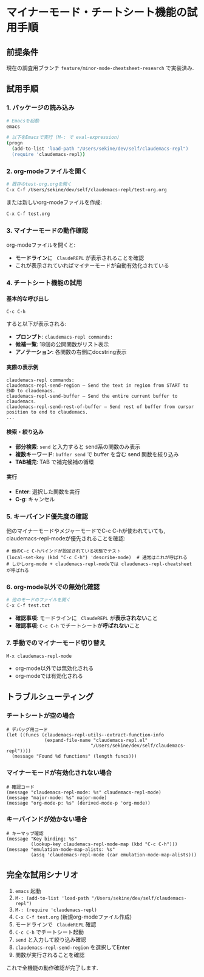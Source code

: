 # マイナーモード・チートシート機能の試用手順

## 前提条件

現在の調査用ブランチ `feature/minor-mode-cheatsheet-research` で実装済み.

## 試用手順

### 1. パッケージの読み込み

```bash
# Emacsを起動
emacs

# 以下をEmacsで実行 (M-: で eval-expression)
(progn
  (add-to-list 'load-path "/Users/sekine/dev/self/claudemacs-repl")
  (require 'claudemacs-repl))
```

### 2. org-modeファイルを開く

```bash
# 既存のtest-org.orgを開く
C-x C-f /Users/sekine/dev/self/claudemacs-repl/test-org.org
```

または新しいorg-modeファイルを作成:
```bash
C-x C-f test.org
```

### 3. マイナーモードの動作確認

org-modeファイルを開くと:
- **モードライン**に ` ClaudeREPL` が表示されることを確認
- これが表示されていればマイナーモードが自動有効化されている

### 4. チートシート機能の試用

#### 基本的な呼び出し
```
C-c C-h
```

すると以下が表示される:
- **プロンプト**: `claudemacs-repl commands: `
- **候補一覧**: 18個の公開関数がリスト表示
- **アノテーション**: 各関数の右側にdocstring表示

#### 実際の表示例
```
claudemacs-repl commands: 
claudemacs-repl-send-region — Send the text in region from START to END to claudemacs.
claudemacs-repl-send-buffer — Send the entire current buffer to claudemacs.
claudemacs-repl-send-rest-of-buffer — Send rest of buffer from cursor position to end to claudemacs.
...
```

#### 検索・絞り込み
- **部分検索**: `send` と入力すると send系の関数のみ表示
- **複数キーワード**: `buffer send` で buffer を含む send 関数を絞り込み
- **TAB補完**: TAB で補完候補の循環

#### 実行
- **Enter**: 選択した関数を実行
- **C-g**: キャンセル

### 5. キーバインド優先度の確認

他のマイナーモードやメジャーモードでC-c C-hが使われていても, claudemacs-repl-modeが優先されることを確認:

```emacs-lisp
# 他のC-c C-hバインドが設定されている状態でテスト
(local-set-key (kbd "C-c C-h") 'describe-mode)  # 通常はこれが呼ばれる
# しかしorg-mode + claudemacs-repl-modeでは claudemacs-repl-cheatsheet が呼ばれる
```

### 6. org-mode以外での無効化確認

```bash
# 他のモードのファイルを開く
C-x C-f test.txt
```

- **確認事項**: モードラインに ` ClaudeREPL` が**表示されない**こと
- **確認事項**: `C-c C-h` でチートシートが**呼ばれない**こと

### 7. 手動でのマイナーモード切り替え

```
M-x claudemacs-repl-mode
```

- org-mode以外では無効化される
- org-modeでは有効化される

## トラブルシューティング

### チートシートが空の場合

```emacs-lisp
# デバッグ用コード
(let ((funcs (claudemacs-repl-utils--extract-function-info 
              (expand-file-name "claudemacs-repl.el" 
                               "/Users/sekine/dev/self/claudemacs-repl"))))
  (message "Found %d functions" (length funcs)))
```

### マイナーモードが有効化されない場合

```emacs-lisp
# 確認コード
(message "claudemacs-repl-mode: %s" claudemacs-repl-mode)
(message "major-mode: %s" major-mode)
(message "org-mode-p: %s" (derived-mode-p 'org-mode))
```

### キーバインドが効かない場合

```emacs-lisp
# キーマップ確認
(message "Key binding: %s" 
         (lookup-key claudemacs-repl-mode-map (kbd "C-c C-h")))
(message "emulation-mode-map-alists: %s" 
         (assq 'claudemacs-repl-mode (car emulation-mode-map-alists)))
```

## 完全な試用シナリオ

1. `emacs` 起動
2. `M-: (add-to-list 'load-path "/Users/sekine/dev/self/claudemacs-repl")`
3. `M-: (require 'claudemacs-repl)`  
4. `C-x C-f test.org` (新規org-modeファイル作成)
5. モードラインで ` ClaudeREPL` 確認
6. `C-c C-h` でチートシート起動
7. `send` と入力して絞り込み確認
8. `claudemacs-repl-send-region` を選択してEnter
9. 関数が実行されることを確認

これで全機能の動作確認が完了します.